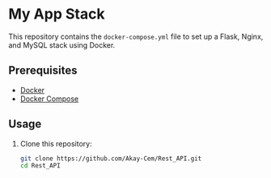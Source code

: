 
# My App Stack

This repository contains the `docker-compose.yml` file to set up a Flask, Nginx, and MySQL stack using Docker.

## Prerequisites

- [Docker](https://docs.docker.com/get-docker/)
- [Docker Compose](https://docs.docker.com/compose/install/)

## Usage

1. Clone this repository:

   ```bash
   git clone https://github.com/Akay-Cem/Rest_API.git
   cd Rest_API
